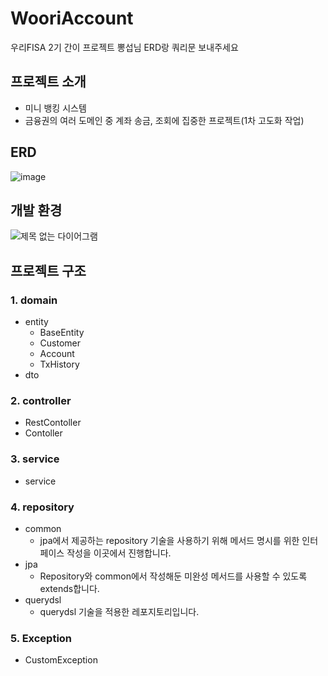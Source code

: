 # WooriAccount
우리FISA 2기 간이 프로젝트
뽕섭님 ERD랑 쿼리문 보내주세요 

## 프로젝트 소개
- 미니 뱅킹 시스템
- 금융권의 여러 도메인 중 계좌 송금, 조회에 집중한 프로젝트(1차 고도화 작업) 

## ERD
![image](https://github.com/BullChallenger/WooriAccount/assets/81970382/56a208d9-ff7f-45cc-ac1f-36a32a524a68)

## 개발 환경
![제목 없는 다이어그램](https://github.com/BullChallenger/WooriAccount/assets/81970382/e59c80fe-7c48-4e6d-90ce-31539b290e7b)


## 프로젝트 구조
### 1. domain
- entity
  - BaseEntity
  - Customer
  - Account
  - TxHistory
- dto

### 2. controller
- RestContoller
- Contoller

### 3. service
- service
  
### 4. repository
- common
  - jpa에서 제공하는 repository 기술을 사용하기 위해 메서드 명시를 위한 인터페이스 작성을 이곳에서 진행합니다.
- jpa
  - Repository와 common에서 작성해둔 미완성 메서드를 사용할 수 있도록 extends합니다.
- querydsl
  - querydsl 기술을 적용한 레포지토리입니다.

### 5. Exception
- CustomException

